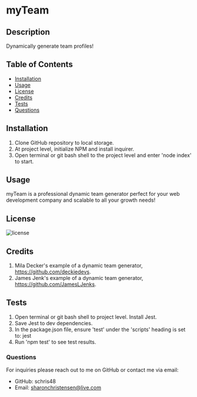 
  
  # myTeam

  ## Description
  Dynamically generate team profiles!

  ## Table of Contents
  - [Installation](#installation)
  - [Usage](#usage)
  - [License](#license)
  - [Credits](#credits)
  - [Tests](#tests)
  - [Questions](#questions)

  ## Installation
  1. Clone GitHub repository to local storage. 
  2. At project level, initialize NPM and install inquirer.
  3. Open terminal or git bash shell to the project level and enter 'node index' to start.

  ## Usage
  myTeam is a professional dynamic team generator perfect for your web development company and scalable to all your growth needs!

  ## License

  ![license](https://img.shields.io/badge/license-MIT-blueviolet.png)

  ## Credits
  1. Mila Decker's example of a dynamic team generator, https://github.com/deckiedevs.
  2. James Jenk's example of a dynamic team generator, https://github.com/JamesLJenks.

  ## Tests
  1. Open terminal or git bash shell to project level. Install Jest.
  2. Save Jest to dev dependencies.
  3. In the package.json file, ensure 'test' under the 'scripts' heading is set to: jest
  4. Run 'npm test' to see test results.
  
  ### Questions
  For inquiries please reach out to me on GitHub or contact me via email:
  - GitHub: schris48
  - Email: sharonchristensen@live.com
  